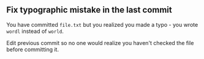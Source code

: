 ## Fix typographic mistake in the last commit
You have committed `file.txt` but you realized you made a typo - you wrote `wordl` instead of `world`.

Edit previous commit so no one would realize you haven't checked the file before committing it.
